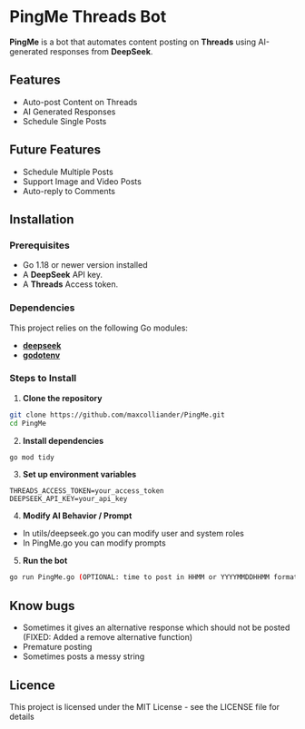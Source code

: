 # PingMe Threads Bot 

**PingMe** is a bot that automates content posting on **Threads** using AI-generated responses from **DeepSeek**. 

## Features
- Auto-post Content on Threads
- AI Generated Responses
- Schedule Single Posts

## Future Features
- Schedule Multiple Posts
- Support Image and Video Posts
- Auto-reply to Comments

## Installation
### Prerequisites
- Go 1.18 or newer version installed
- A **DeepSeek** API key.
- A **Threads** Access token.
### Dependencies
This project relies on the following Go modules:
- **[deepseek](https://github.com/go-deepseek/deepseek)**
- **[godotenv](https://github.com/joho/godotenv)**

### Steps to Install
1. **Clone the repository**
```sh
git clone https://github.com/maxcolliander/PingMe.git 
cd PingMe
```
2. **Install dependencies**
```sh
go mod tidy
```
3. **Set up environment variables**
```env
THREADS_ACCESS_TOKEN=your_access_token
DEEPSEEK_API_KEY=your_api_key
```
4. **Modify AI Behavior / Prompt**
- In utils/deepseek.go you can modify user and system roles
- In PingMe.go you can modify prompts

5. **Run the bot**
```sh
go run PingMe.go (OPTIONAL: time to post in HHMM or YYYYMMDDHHMM format)
```

## Know bugs
- Sometimes it gives an alternative response which should not be posted (FIXED: Added a remove alternative function)
- Premature posting
- Sometimes posts a messy string

## Licence
This project is licensed under the MIT License - see the LICENSE file for details
